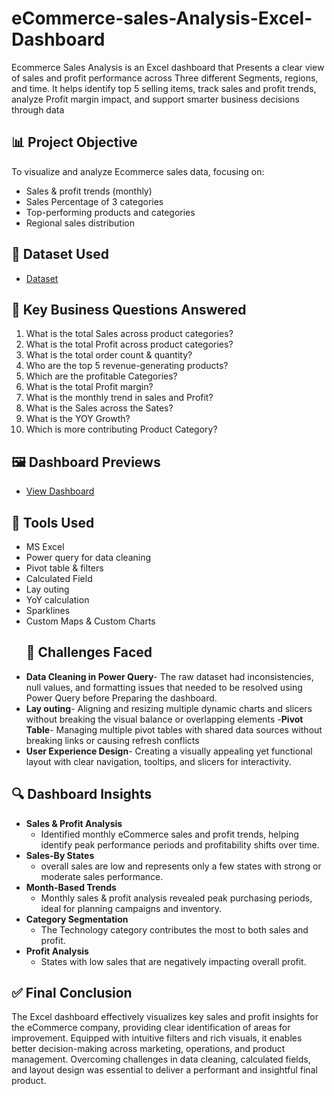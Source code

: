 # eCommerce-sales-Analysis-Excel-Dashboard
Ecommerce Sales Analysis is an Excel dashboard that Presents a clear view of sales and profit performance across Three different Segments, regions, and time. It helps identify top 5 selling items, track sales and profit trends, analyze Profit margin impact, and support smarter business decisions through data
## 📊 Project Objective
To visualize and analyze Ecommerce sales data, focusing on:
- Sales & profit trends (monthly)
- Sales Percentage of 3 categories 
- Top-performing products and categories
- Regional sales distribution
## 📁 Dataset Used 
 - <a href="https://github.com/TousifA07/eCommerce-sales-Analysis-Excel-Dashboard-/blob/main/Ecommerce%20Sales%20Analysis%20Data.xlsx">Dataset</a>
## 📌 Key Business Questions Answered

1. What is the total Sales across product categories?
2. What is the total Profit across product categories?
3. What is the total order count & quantity?
4. Who are the top 5 revenue-generating products?
5. Which are the profitable Categories?
6. What is the total Profit margin?
7. What is the monthly trend in sales and Profit?
8. What is the Sales across the Sates?
9. What is the YOY Growth?
10. Which is more contributing Product Category?
## 🖼️ Dashboard Previews
- <a href="https://github.com/TousifA07/eCommerce-sales-Analysis-Excel-Dashboard-/blob/main/Dashboard%20Ecommerce%20sales%20Analsis%20.png">View Dashboard</a>
## 📌 Tools Used
- MS Excel 
- Power query for data cleaning
- Pivot table & filters 
- Calculated Field
- Lay outing
- YoY calculation
- Sparklines
- Custom Maps & Custom Charts
  ## 🚧 Challenges Faced
-  **Data Cleaning in Power Query**- The raw dataset had inconsistencies, null values, and formatting issues that needed to be resolved using Power Query before Preparing the dashboard.
- **Lay outing**- Aligning and resizing multiple dynamic charts and slicers without breaking the visual balance or overlapping elements
-**Pivot Table**- Managing multiple pivot tables with shared data sources without breaking links or causing refresh conflicts
- **User Experience Design**- Creating a visually appealing yet functional layout with clear navigation, tooltips, and slicers for interactivity.
## 🔍 Dashboard Insights
- **Sales & Profit Analysis**
   - Identified monthly eCommerce sales and profit trends, helping identify peak performance periods and profitability shifts over time.
 - **Sales-By States**
   - overall sales are low and represents only a few states with strong or moderate sales performance.
- **Month-Based Trends**
   - Monthly sales & profit analysis revealed peak purchasing periods, ideal for planning campaigns and inventory.
- **Category Segmentation**
   - The Technology category contributes the most to both sales and profit.
- **Profit Analysis**
   - States with low sales that are negatively impacting overall profit.

## ✅ Final Conclusion
The Excel dashboard effectively visualizes key sales and profit insights for the eCommerce company, providing clear identification of areas for improvement. Equipped with intuitive filters and rich visuals, it enables better decision-making across marketing, operations, and product management. Overcoming challenges in data cleaning, calculated fields, and layout design was essential to deliver a performant and insightful final product.

